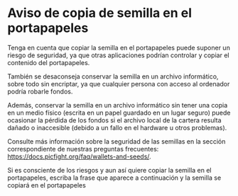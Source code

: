 # Aviso de copia de semilla en el portapapeles

Tenga en cuenta que copiar la semilla en el portapapeles puede suponer un riesgo de seguridad, ya que otras aplicaciones podrían controlar y copiar el contenido del portapapeles.

También se desaconseja conservar la semilla en un archivo informático, sobre todo sin encriptar, ya que cualquier persona con acceso al ordenador podría robarle fondos.  

Además, conservar la semilla en un archivo informático sin tener una copia en un medio físico (escrita en un papel guardado en un lugar seguro) puede ocasionar la pérdida de los fondos si el archivo local de la cartera resulta dañado o inaccesible (debido a un fallo en el hardware u otros problemas).

Consulte más información sobre la seguridad de las semillas en la sección correspondiente de nuestras preguntas frecuentes: https://docs.picfight.org/faq/wallets-and-seeds/.

Si es consciente de los riesgos y aun así quiere copiar la semilla en el portapapeles, escriba la frase que aparece a continuación y la semilla se copiará en el portapapeles
